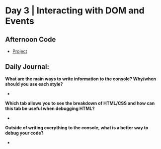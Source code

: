 # Day 3 | Interacting with DOM and Events

## Afternoon Code
+ [Project](link)

## Daily Journal:

**What are the main ways to write information to the console? Why/when should you use each style?**

+ 

**Which tab allows you to see the breakdown of HTML/CSS and how can this tab be useful when debugging HTML?**

+ 

**Outside of writing everything to the console, what is a better way to debug your code?**

+ 